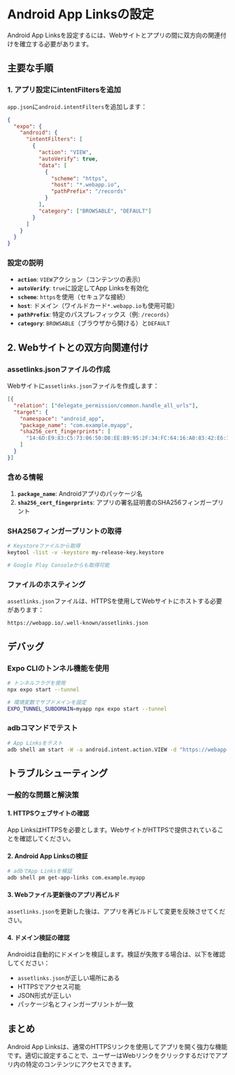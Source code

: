 # Android App Linksの設定

Android App Linksを設定するには、Webサイトとアプリの間に双方向の関連付けを確立する必要があります。

## 主要な手順

### 1. アプリ設定にintentFiltersを追加

`app.json`に`android.intentFilters`を追加します：

```json
{
  "expo": {
    "android": {
      "intentFilters": [
        {
          "action": "VIEW",
          "autoVerify": true,
          "data": [
            {
              "scheme": "https",
              "host": "*.webapp.io",
              "pathPrefix": "/records"
            }
          ],
          "category": ["BROWSABLE", "DEFAULT"]
        }
      ]
    }
  }
}
```

### 設定の説明

- **`action`**: `VIEW`アクション（コンテンツの表示）
- **`autoVerify`**: `true`に設定してApp Linksを有効化
- **`scheme`**: `https`を使用（セキュアな接続）
- **`host`**: ドメイン（ワイルドカード`*.webapp.io`も使用可能）
- **`pathPrefix`**: 特定のパスプレフィックス（例: `/records`）
- **`category`**: `BROWSABLE`（ブラウザから開ける）と`DEFAULT`

## 2. Webサイトとの双方向関連付け

### assetlinks.jsonファイルの作成

Webサイトに`assetlinks.json`ファイルを作成します：

```json
[{
  "relation": ["delegate_permission/common.handle_all_urls"],
  "target": {
    "namespace": "android_app",
    "package_name": "com.example.myapp",
    "sha256_cert_fingerprints": [
      "14:6D:E9:83:C5:73:06:50:D8:EE:B9:95:2F:34:FC:64:16:A0:83:42:E6:1D:BE:A8:8A:04:96:B2:3F:CF:44:E5"
    ]
  }
}]
```

### 含める情報

1. **`package_name`**: Androidアプリのパッケージ名
2. **`sha256_cert_fingerprints`**: アプリの署名証明書のSHA256フィンガープリント

### SHA256フィンガープリントの取得

```bash
# Keystoreファイルから取得
keytool -list -v -keystore my-release-key.keystore

# Google Play Consoleからも取得可能
```

### ファイルのホスティング

`assetlinks.json`ファイルは、HTTPSを使用してWebサイトにホストする必要があります：

```
https://webapp.io/.well-known/assetlinks.json
```

## デバッグ

### Expo CLIのトンネル機能を使用

```bash
# トンネルフラグを使用
npx expo start --tunnel

# 環境変数でサブドメインを設定
EXPO_TUNNEL_SUBDOMAIN=myapp npx expo start --tunnel
```

### adbコマンドでテスト

```bash
# App Linksをテスト
adb shell am start -W -a android.intent.action.VIEW -d "https://webapp.io/records" com.example.myapp
```

## トラブルシューティング

### 一般的な問題と解決策

#### 1. HTTPSウェブサイトの確認

App LinksはHTTPSを必要とします。WebサイトがHTTPSで提供されていることを確認してください。

#### 2. Android App Linksの検証

```bash
# adbでApp Linksを検証
adb shell pm get-app-links com.example.myapp
```

#### 3. Webファイル更新後のアプリ再ビルド

`assetlinks.json`を更新した後は、アプリを再ビルドして変更を反映させてください。

#### 4. ドメイン検証の確認

Androidは自動的にドメインを検証します。検証が失敗する場合は、以下を確認してください：

- `assetlinks.json`が正しい場所にある
- HTTPSでアクセス可能
- JSON形式が正しい
- パッケージ名とフィンガープリントが一致

## まとめ

Android App Linksは、通常のHTTPSリンクを使用してアプリを開く強力な機能です。適切に設定することで、ユーザーはWebリンクをクリックするだけでアプリ内の特定のコンテンツにアクセスできます。
